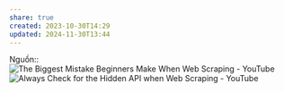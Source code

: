 ```yaml
---
share: true
created: 2023-10-30T14:29
updated: 2024-11-30T13:44
---
```

Nguồn:: 
![The Biggest Mistake Beginners Make When Web Scraping - YouTube](https://youtu.be/G7s0eGOaRPE?si=ANRwjI3g9xinqAil)
![Always Check for the Hidden API when Web Scraping - YouTube](https://youtu.be/DqtlR0y0suo?si=WZdEdGAkoetfmO4P)
